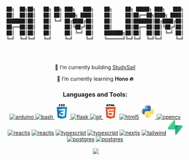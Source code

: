 <div align="center">
 
 
```


██╗  ██╗██╗   ██╗ ██╗ ███╗   ███╗    ██╗     ██╗ █████╗ ███╗   ███╗
██║  ██║██║   ██║ ██║ ████╗ ████║    ██║     ██║██╔══██╗████╗ ████║
███████║██║   ██║ ╚═╝ ██╔████╔██║    ██║     ██║███████║██╔████╔██║
██╔══██║██║   ██║     ██║╚██╔╝██║    ██║     ██║██╔══██║██║╚██╔╝██║
██║  ██║██║   ██║     ██║ ╚═╝ ██║    ███████╗██║██║  ██║██║ ╚═╝ ██║
╚═╝  ╚═╝╚═╝   ╚═╝     ╚═╝     ╚═╝    ╚══════╝╚═╝╚═╝  ╚═╝╚═╝     ╚═╝
                                                                  

```


<img src="https://komarev.com/ghpvc/?username=slyguy5646&style=flat-square&color=blue" alt=""/>


🔭 I’m currently building [StudySail](https://studysail.com)

🌱 I’m currently learning **Hono 🔥**

<p align="center">
</p>

<h3 align="center">Languages and Tools:</h3>
<p align="center"> <a href="https://www.arduino.cc/" target="_blank" rel="noreferrer"> <img src="https://cdn.worldvectorlogo.com/logos/arduino-1.svg" alt="arduino" width="40" height="40"/> </a>
<a href="https://www.gnu.org/software/bash/" target="_blank" rel="noreferrer"> <img src="https://devicons.railway.app/i/bash.svg" alt="bash" width="40" height="40"/>
</a>
<a href="https://www.w3schools.com/css/" target="_blank" rel="noreferrer"> <img src="https://raw.githubusercontent.com/devicons/devicon/master/icons/css3/css3-original-wordmark.svg" alt="css3" width="40" height="40"/> </a> <a href="https://flask.palletsprojects.com/" target="_blank" rel="noreferrer"> <img src="https://devicons.railway.app/i/flask-dark.svg" alt="flask" width="40" height="40"/> </a> <a href="https://git-scm.com/" target="_blank" rel="noreferrer"> <img src="https://www.vectorlogo.zone/logos/git-scm/git-scm-icon.svg" alt="git" width="40" height="40"/> </a> <a href="https://www.w3schools.com/html/" target="_blank" rel="noreferrer"> <img src="https://raw.githubusercontent.com/devicons/devicon/master/icons/html5/html5-original-wordmark.svg" alt="html5" width="40" height="40"/></a> <a href="https://www.circuitpython.org/" target="_blank" rel="noreferrer"><img src="https://upload.wikimedia.org/wikipedia/commons/thumb/2/29/Adafruit_blinka_angles-left.svg/1200px-Adafruit_blinka_angles-left.svg.png" alt="html5" width="40" height="40"/></a>  <a href="https://www.python.org" target="_blank" rel="noreferrer"> <img src="https://raw.githubusercontent.com/devicons/devicon/master/icons/python/python-original.svg" alt="python" width="40" height="40"/> <a href="https://opencv.org/" target="_blank" rel="noreferrer"><img src="https://github.com/opencv/opencv/wiki/logo/OpenCV_logo_no_text.png" alt="opencv" width="40" height="40"/></a> <a href="https://reactjs.org/" target="_blank" rel="noreferrer"><img src="https://cdn4.iconfinder.com/data/icons/logos-3/600/React.js_logo-512.png" alt="reactjs" width="40" height="40"/></a>
<a href="https://nodejs.org" target="_blank" rel="noreferrer"><img src="https://cdn-icons-png.flaticon.com/512/5968/5968322.png" alt="reactjs" width="40" height="40"/></a> 
<!-- FIREBASE -->
<a href="https://firebase.google.com" target="_blank" rel="noreferrer"><img src="https://avatars.githubusercontent.com/u/1335026?s=200&v=4" alt="typescript" width="40" height="40" /></a>
<!-- Typescript -->
<a href="https://www.typescriptlang.org/" target="_blank" rel="noreferrer"><img src="https://upload.wikimedia.org/wikipedia/commons/thumb/4/4c/Typescript_logo_2020.svg/1200px-Typescript_logo_2020.svg.png" alt="typescript" width="40" height="40" /></a>
<!-- NEXTJS -->
<a href="https://nextjs.org/" target="_blank" rel="noreferrer"><img src="https://devicons.railway.app/i/nextjs-light.svg" alt="nextjs" width="40" height="40" /></a>
<!-- TAILWIND -->
<a href="https://tailwindcss.com" target="_blank" rel="noreferrer"><img src="https://upload.wikimedia.org/wikipedia/commons/thumb/d/d5/Tailwind_CSS_Logo.svg/1024px-Tailwind_CSS_Logo.svg.png" alt="tailwind" height="40" /></a> 
<!-- SUPABASE -->
<a href="https://supabase.com" target="_blank" rel="noreferrer"><img src="https://raw.githubusercontent.com/github/explore/f4ec5347a36e06540a69376753a7c37a8cb5a136/topics/supabase/supabase.png" alt="supabase" width="40" height="40" /></a>
 <!-- POSTGRES -->
<a href="https://www.postgresql.org/" target="_blank" rel="noreferrer"><img src="https://upload.wikimedia.org/wikipedia/commons/thumb/2/29/Postgresql_elephant.svg/993px-Postgresql_elephant.svg.png" alt="postgres" width="40" height="40" /></a>
<!-- MYSQL -->
<a href="https://www.mysql.com/" target="_blank" rel="noreferrer"><img src="https://assets-global.website-files.com/65141f14d70bcfacd794fa3c/651d90b0c6ed49fdcad29c85_MySQL-Logo.png" alt="postgres"  height="40" /></a>
</p>

<p>&nbsp;<img align="center" src="http://github-profile-summary-cards.vercel.app/api/cards/profile-details?username=slyguy5646&theme=github_dark" /></p>

<!-- [![Top Langs](https://github-readme-stats.vercel.app/api/top-langs/?username=slyguy5646&layout=compact)](https://github.com/anuraghazra/github-readme-stats) -->
</div>

<!-- ![](http://github-profile-summary-cards.vercel.app/api/cards/profile-details?username=slyguy5646&theme=github_dark) -->
```
